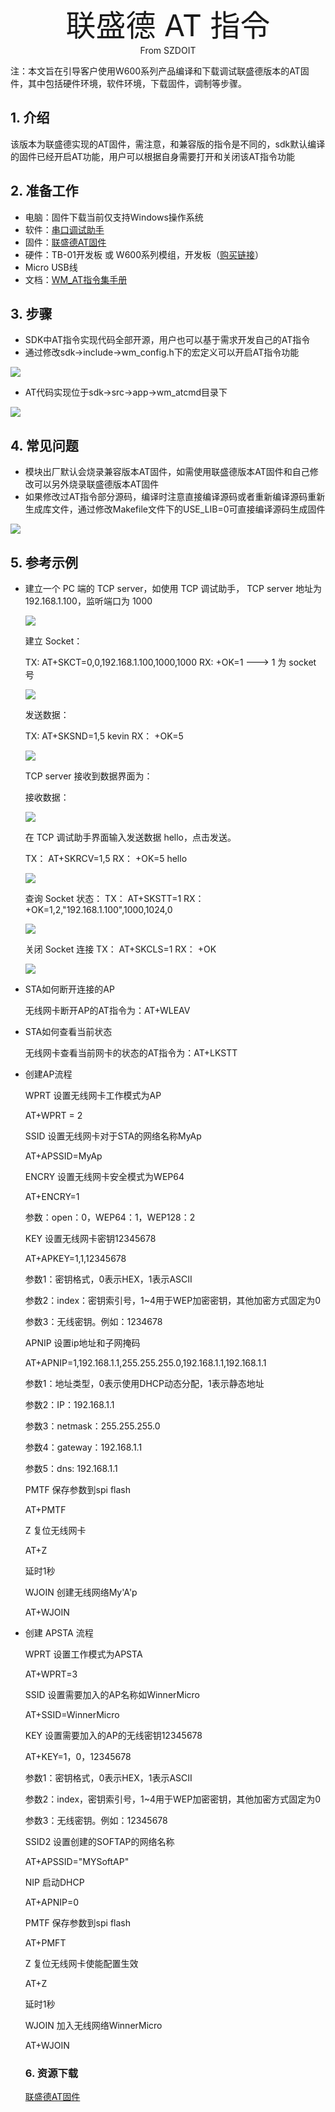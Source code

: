 <center><font size=10> 联盛德 AT 指令 </center></font>
<center> From SZDOIT</center>



注：本文旨在引导客户使用W600系列产品编译和下载调试联盛德版本的AT固件，其中包括硬件环境，软件环境，下载固件，调制等步骤。

## 1. 介绍

该版本为联盛德实现的AT固件，需注意，和兼容版的指令是不同的，sdk默认编译的固件已经开启AT功能，用户可以根据自身需要打开和关闭该AT指令功能

## 2. 准备工作

- 电脑：固件下载当前仅支持Windows操作系统
- 软件：[串口调试助手](https://download.w600.fun/tool/%E6%98%9F%E9%80%9A%E6%99%BA%E8%81%94%E4%B8%B2%E5%8F%A3%E8%B0%83%E8%AF%95%E4%B8%8B%E8%BD%BD%E5%8A%A9%E6%89%8B.7z)
- 固件：[联盛德AT固件](https://download.w600.fun/firmware/at.fls)
- 硬件：TB-01开发板 或 W600系列模组，开发板（[购买链接](http://shop.thingsturn.com)）
- Micro USB线
- 文档：[WM_AT指令集手册](https://download.w600.fun/document/W60X_SDK_AT%E6%8C%87%E4%BB%A4%E7%94%A8%E6%88%B7%E6%89%8B%E5%86%8C.pdf)

## 3. 步骤

- SDK中AT指令实现代码全部开源，用户也可以基于需求开发自己的AT指令
- 通过修改sdk->include->wm_config.h下的宏定义可以开启AT指令功能

![](open_at.png)

- AT代码实现位于sdk->src->app->wm_atcmd目录下

![](wm_atcmd.png)



## 4. 常见问题

- 模块出厂默认会烧录兼容版本AT固件，如需使用联盛德版本AT固件和自己修改可以另外烧录联盛德版本AT固件
- 如果修改过AT指令部分源码，编译时注意直接编译源码或者重新编译源码重新生成库文件，通过修改Makefile文件下的USE_LIB=0可直接编译源码生成固件

![](build_at.png)



## 5. 参考示例

- 建立一个 PC 端的 TCP server，如使用 TCP 调试助手， TCP server 地址为192.168.1.100，监听端口为 1000

  ![](socket0.png)

  建立 Socket： 

  TX: AT+SKCT=0,0,192.168.1.100,1000,1000
  RX: +OK=1 ---> 1 为 socket 号 

  ![](socket1.png)

  发送数据： 

  TX: AT+SKSND=1,5
  kevin
  RX： +OK=5 

  ![](socket2.png)

  TCP server 接收到数据界面为： 

  接收数据： 

  ![](socket4.png)

  在 TCP 调试助手界面输入发送数据 hello，点击发送。 

  TX： AT+SKRCV=1,5
  RX： +OK=5
  hello 

  ![](socket5.png)

  查询 Socket 状态：
  TX： AT+SKSTT=1
  RX： +OK=1,2,"192.168.1.100",1000,1024,0 

  ![](socket6.png)

  关闭 Socket 连接
  TX： AT+SKCLS=1
  RX： +OK  

  ![](socket7.png)

   

- STA如何断开连接的AP

  无线网卡断开AP的AT指令为：AT+WLEAV

  

- STA如何查看当前状态

  无线网卡查看当前网卡的状态的AT指令为：AT+LKSTT

  

- 创建AP流程

  WPRT	设置无线网卡工作模式为AP

  AT+WPRT = 2

  SSID	设置无线网卡对于STA的网络名称MyAp

  AT+APSSID=MyAp

  ENCRY	设置无线网卡安全模式为WEP64

  AT+ENCRY=1

  参数：open：0，WEP64：1，WEP128：2

  KEY		设置无线网卡密钥12345678

  AT+APKEY=1,1,12345678

  参数1：密钥格式，0表示HEX，1表示ASCII

  参数2：index：密钥索引号，1~4用于WEP加密密钥，其他加密方式固定为0

  参数3：无线密钥。例如：1234678

  APNIP		设置ip地址和子网掩码

  AT+APNIP=1,192.168.1.1,255.255.255.0,192.168.1.1,192.168.1.1

  参数1：地址类型，0表示使用DHCP动态分配，1表示静态地址

  参数2：IP：192.168.1.1

  参数3：netmask：255.255.255.0

  参数4：gateway：192.168.1.1

  参数5：dns:	192.168.1.1

  PMTF	保存参数到spi flash

  AT+PMTF

  Z		复位无线网卡

  AT+Z

  延时1秒

  WJOIN	创建无线网络My'A'p

  AT+WJOIN

  

- 创建 APSTA 流程 

  WPRT	设置工作模式为APSTA

  AT+WPRT=3

  SSID	设置需要加入的AP名称如WinnerMicro

  AT+SSID=WinnerMicro

  KEY		设置需要加入的AP的无线密钥12345678

  AT+KEY=1，0，12345678

  参数1：密钥格式，0表示HEX，1表示ASCII

  参数2：index，密钥索引号，1~4用于WEP加密密钥，其他加密方式固定为0

  参数3：无线密钥。例如：12345678

  SSID2	设置创建的SOFTAP的网络名称

  AT+APSSID="MYSoftAP"

  NIP		启动DHCP

  AT+APNIP=0

  PMTF	保存参数到spi flash

  AT+PMFT

  Z		复位无线网卡使能配置生效

  AT+Z

  延时1秒

  WJOIN	加入无线网络WinnerMicro

  AT+WJOIN

  

  ### 6. 资源下载

  [联盛德AT固件](https://download.w600.fun/firmware/at.fls)

  


